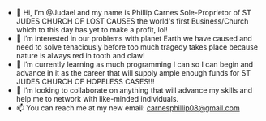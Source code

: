 - 👋 Hi, I’m @Judael and my name is Phillip Carnes Sole-Proprietor of ST JUDES CHURCH OF LOST CAUSES the world's first Business/Church which to this day has yet to make a profit, lol!
- 👀 I’m interested in our problems with planet Earth we have caused and need to solve tenaciously before too much tragedy takes place because nature is always red in tooth and claw!
- 🌱 I’m currently learning as much programming I can so I can begin and advance in it as the career that will supply ample enough funds for ST JUDES CHURCH OF HOPELESS CASES!!!
- 💞️ I’m looking to collaborate on anything that will advance my skills and help me to network with like-minded individuals.
- 📫 You can reach me at my new email: carnesphillip08@gmail.com

<!---
Judael/Judael is a ✨ special ✨ repository because its `README.md` (this file) appears on your GitHub profile.
You can click the Preview link to take a look at your changes.
--->
